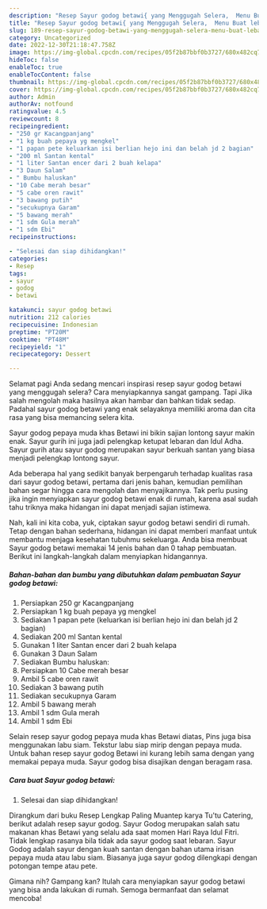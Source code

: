 ```yaml
---
description: "Resep Sayur godog betawi{ yang Menggugah Selera,  Menu Buat lebaran"
title: "Resep Sayur godog betawi{ yang Menggugah Selera,  Menu Buat lebaran"
slug: 189-resep-sayur-godog-betawi-yang-menggugah-selera-menu-buat-lebaran
category: Uncategorized
date: 2022-12-30T21:18:47.758Z
image: https://img-global.cpcdn.com/recipes/05f2b87bbf0b3727/680x482cq70/sayur-godog-betawi-foto-resep-utama.jpg
hideToc: false
enableToc: true
enableTocContent: false
thumbnail: https://img-global.cpcdn.com/recipes/05f2b87bbf0b3727/680x482cq70/sayur-godog-betawi-foto-resep-utama.jpg
cover: https://img-global.cpcdn.com/recipes/05f2b87bbf0b3727/680x482cq70/sayur-godog-betawi-foto-resep-utama.jpg
author: Admin
authorAv: notfound
ratingvalue: 4.5
reviewcount: 8
recipeingredient:
- "250 gr Kacangpanjang"
- "1 kg buah pepaya yg mengkel"
- "1 papan pete keluarkan isi berlian hejo ini dan belah jd 2 bagian"
- "200 ml Santan kental"
- "1 liter Santan encer dari 2 buah kelapa"
- "3 Daun Salam"
- " Bumbu haluskan"
- "10 Cabe merah besar"
- "5 cabe oren rawit"
- "3 bawang putih"
- "secukupnya Garam"
- "5 bawang merah"
- "1 sdm Gula merah"
- "1 sdm Ebi"
recipeinstructions:

- "Selesai dan siap dihidangkan!"
categories:
- Resep
tags:
- sayur
- godog
- betawi

katakunci: sayur godog betawi 
nutrition: 212 calories
recipecuisine: Indonesian
preptime: "PT20M"
cooktime: "PT48M"
recipeyield: "1"
recipecategory: Dessert

---
```



Selamat pagi Anda sedang mencari inspirasi resep sayur godog betawi yang menggugah selera? Cara menyiapkannya sangat gampang. Tapi Jika salah mengolah maka hasilnya akan hambar dan bahkan tidak sedap. Padahal sayur godog betawi yang enak selayaknya memiliki aroma dan cita rasa yang bisa memancing selera kita.


Sayur godog pepaya muda khas Betawi ini bikin sajian lontong sayur makin enak. Sayur gurih ini juga jadi pelengkap ketupat lebaran dan Idul Adha. Sayur gurih atau sayur godog merupakan sayur berkuah santan yang biasa menjadi pelengkap lontong sayur.

Ada beberapa hal yang sedikit banyak berpengaruh terhadap kualitas rasa dari sayur godog betawi, pertama dari jenis bahan, kemudian pemilihan bahan segar hingga cara mengolah dan menyajikannya. Tak perlu pusing jika ingin menyiapkan sayur godog betawi enak di rumah, karena asal sudah tahu triknya maka hidangan ini dapat menjadi sajian istimewa.


Nah, kali ini kita coba, yuk, ciptakan sayur godog betawi sendiri di rumah. Tetap dengan bahan sederhana, hidangan ini dapat memberi manfaat untuk membantu menjaga kesehatan tubuhmu sekeluarga. Anda bisa membuat Sayur godog betawi memakai 14 jenis bahan dan 0 tahap pembuatan. Berikut ini langkah-langkah dalam menyiapkan hidangannya.

<!--inarticleads1-->

##### Bahan-bahan dan bumbu yang dibutuhkan dalam pembuatan Sayur godog betawi:

1. Persiapkan 250 gr Kacangpanjang
1. Persiapkan 1 kg buah pepaya yg mengkel
1. Sediakan 1 papan pete (keluarkan isi berlian hejo ini dan belah jd 2 bagian)
1. Sediakan 200 ml Santan kental
1. Gunakan 1 liter Santan encer dari 2 buah kelapa
1. Gunakan 3 Daun Salam
1. Sediakan  Bumbu haluskan:
1. Persiapkan 10 Cabe merah besar
1. Ambil 5 cabe oren rawit
1. Sediakan 3 bawang putih
1. Sediakan secukupnya Garam
1. Ambil 5 bawang merah
1. Ambil 1 sdm Gula merah
1. Ambil 1 sdm Ebi


Selain resep sayur godog pepaya muda khas Betawi diatas, Pins juga bisa menggunakan labu siam. Tekstur labu siap mirip dengan pepaya muda. Untuk bahan resep sayur godog Betawi ini kurang lebih sama dengan yang memakai pepaya muda. Sayur godog bisa disajikan dengan beragam rasa. 

<!--inarticleads2-->

##### Cara buat Sayur godog betawi:


1. Selesai dan siap dihidangkan!

Dirangkum dari buku Resep Lengkap Paling Muantep karya Tu&#39;tu Catering, berikut adalah resep sayur godog. Sayur Godog merupakan salah satu makanan khas Betawi yang selalu ada saat momen Hari Raya Idul Fitri. Tidak lengkap rasanya bila tidak ada sayur godog saat lebaran. Sayur Godog adalah sayur dengan kuah santan dengan bahan utama irisan pepaya muda atau labu siam. Biasanya juga sayur godog dilengkapi dengan potongan tempe atau pete. 

Gimana nih? Gampang kan? Itulah cara menyiapkan sayur godog betawi yang bisa anda lakukan di rumah. Semoga bermanfaat dan selamat mencoba!
